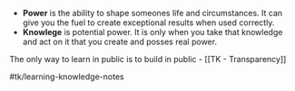 * **Power** is the ability to shape someones life and circumstances. It can give you the fuel to create exceptional results when used correctly.
* **Knowlege** is potential power. It is only when you take that knowledge and act on it that you create and posses real power.

The only way to learn in public is to build in public - [[TK - Transparency]]

#tk/learning-knowledge-notes
